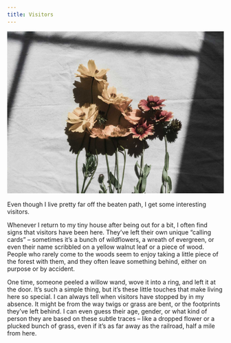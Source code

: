 ```yaml
---
title: Visitors
---
```


![](/images/wildflowers.jpg)

Even though I live pretty far off the beaten path, I get some interesting visitors.

Whenever I return to my tiny house after being out for a bit, I often find signs that visitors have been here. They’ve left their own unique “calling cards” – sometimes it’s a bunch of wildflowers, a wreath of evergreen, or even their name scribbled on a yellow walnut leaf or a piece of wood. People who rarely come to the woods seem to enjoy taking a little piece of the forest with them, and they often leave something behind, either on purpose or by accident.

One time, someone peeled a willow wand, wove it into a ring, and left it at the door. It’s such a simple thing, but it’s these little touches that make living here so special. I can always tell when visitors have stopped by in my absence. It might be from the way twigs or grass are bent, or the footprints they’ve left behind. I can even guess their age, gender, or what kind of person they are based on these subtle traces – like a dropped flower or a plucked bunch of grass, even if it’s as far away as the railroad, half a mile from here.
